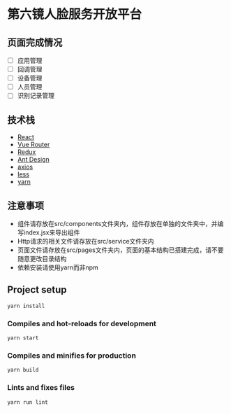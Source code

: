 <!--
 * @Description: In User Settings Edit
 * @Author: your name
 * @Date: 2019-09-12 16:41:04
 * @LastEditTime: 2019-09-12 16:41:04
 * @LastEditors: your name
 -->
# 第六镜人脸服务开放平台

## 页面完成情况
- [ ] 应用管理
- [ ] 回调管理
- [ ] 设备管理
- [ ] 人员管理
- [ ] 识别记录管理

## 技术栈
- [React](https://reactjs.org/)
- [Vue Router](https://reacttraining.com/react-router/)
- [Redux](https://www.redux.org.cn/)
- [Ant Design](https://ant.design/index-cn)
- [axios](https://github.com/axios/axios)
- [less](http://lesscss.org)
- [yarn](https://yarnpkg.com/zh-Hans/)

## 注意事项
- 组件请存放在src/components文件夹内，组件存放在单独的文件夹中，并编写index.jsx来导出组件
- Http请求的相关文件请存放在src/service文件夹内
- 页面文件请存放在src/pages文件夹内，页面的基本结构已搭建完成，请不要随意更改目录结构
- 依赖安装请使用yarn而非npm

## Project setup
```
yarn install
```

### Compiles and hot-reloads for development
```
yarn start
```

### Compiles and minifies for production
```
yarn build
```

### Lints and fixes files
```
yarn run lint
```
